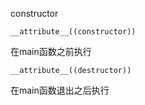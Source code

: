 constructor



```
__attribute__((constructor))
```

在main函数之前执行

```
__attribute__((destructor))
```

在main函数退出之后执行
